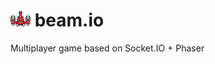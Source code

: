 # ![Base ship](https://github.com/MrHalfman/beam.io/raw/master/statics/img/ship_logo.png) beam.io
Multiplayer game based on Socket.IO + Phaser
